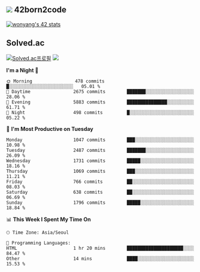 
## <img src="https://img.shields.io/badge/-000000?style=flat&logo=42&logoColor=white"> 42born2code
<!--[![wonyang's 42 stats](https://badge42.vercel.app/api/v2/cl5nhe5b6007809kydha7ht42/stats?cursusId=21&coalitionId=88)](https://profile.intra.42.fr/users/wonyang)-->

[![wonyang's 42 stats](https://badge.mediaplus.ma/starryblue/wonyang?1337Badge=off&UM6P=off)](https://github.com/oakoudad/badge42)

## Solved.ac
[![Solved.ac프로필](http://mazassumnida.wtf/api/v2/generate_badge?boj=bennyws)](https://solved.ac/bennyws)
<a href="https://solved.ac/bennyws"><img src="http://mazandi.herokuapp.com/api?handle=bennyws&theme=cold"/></a>

<!--START_SECTION:waka-->
**I'm a Night 🦉** 

```text
🌞 Morning                478 commits         █░░░░░░░░░░░░░░░░░░░░░░░░   05.01 % 
🌆 Daytime                2675 commits        ███████░░░░░░░░░░░░░░░░░░   28.06 % 
🌃 Evening                5883 commits        ███████████████░░░░░░░░░░   61.71 % 
🌙 Night                  498 commits         █░░░░░░░░░░░░░░░░░░░░░░░░   05.22 % 
```
📅 **I'm Most Productive on Tuesday** 

```text
Monday                   1047 commits        ███░░░░░░░░░░░░░░░░░░░░░░   10.98 % 
Tuesday                  2487 commits        ███████░░░░░░░░░░░░░░░░░░   26.09 % 
Wednesday                1731 commits        █████░░░░░░░░░░░░░░░░░░░░   18.16 % 
Thursday                 1069 commits        ███░░░░░░░░░░░░░░░░░░░░░░   11.21 % 
Friday                   766 commits         ██░░░░░░░░░░░░░░░░░░░░░░░   08.03 % 
Saturday                 638 commits         ██░░░░░░░░░░░░░░░░░░░░░░░   06.69 % 
Sunday                   1796 commits        █████░░░░░░░░░░░░░░░░░░░░   18.84 % 
```


📊 **This Week I Spent My Time On** 

```text
🕑︎ Time Zone: Asia/Seoul

💬 Programming Languages: 
HTML                     1 hr 20 mins        █████████████████████░░░░   84.47 % 
Other                    14 mins             ████░░░░░░░░░░░░░░░░░░░░░   15.53 % 
```


<!--END_SECTION:waka-->
